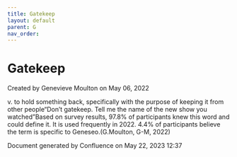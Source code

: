 ```yaml
---
title: Gatekeep
layout: default
parent: G
nav_order:
---
```


# Gatekeep

Created by  Genevieve Moulton on May 06, 2022

v. to hold something back, specifically with the purpose of keeping it from other people“Don’t gatekeep. Tell me the name of the new show you watched”Based on survey results, 97.8% of participants knew this word and could define it. It is used frequently in 2022. 4.4% of participants believe the term is specific to Geneseo.(G.Moulton, G-M, 2022)

Document generated by Confluence on May 22, 2023 12:37


